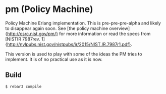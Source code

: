 pm (Policy Machine)
=====

Policy Machine Erlang implementation. This is pre-pre-pre-alpha and likely to
disappear again soon.  See [the policy machine
overview]{http://csrc.nist.gov/pm/} for more information or read the
specs from [NISTIR 7987rev. 1]{http://nvlpubs.nist.gov/nistpubs/ir/2015/NIST.IR.7987r1.pdf}.

This version is used to play with some of the ideas the PM tries to
implement. It is of no practical use as it is now.

Build
-----

    $ rebar3 compile
